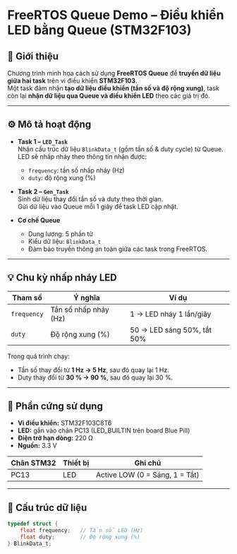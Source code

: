 # FreeRTOS Queue Demo – Điều khiển LED bằng Queue (STM32F103)

## 📝 Giới thiệu

Chương trình minh họa cách sử dụng **FreeRTOS Queue** để **truyền dữ liệu giữa hai task** trên vi điều khiển **STM32F103**.  
Một task đảm nhận **tạo dữ liệu điều khiển (tần số và độ rộng xung)**, task còn lại **nhận dữ liệu qua Queue và điều khiển LED** theo các giá trị đó.

---

## ⚙️ Mô tả hoạt động

- **Task 1 – `LED_Task`**  
  Nhận cấu trúc dữ liệu `BlinkData_t` (gồm tần số & duty cycle) từ Queue.  
  LED sẽ nhấp nháy theo thông tin nhận được:
  - `frequency`: tần số nhấp nháy (Hz)  
  - `duty`: độ rộng xung (%)  

- **Task 2 – `Gen_Task`**  
  Sinh dữ liệu thay đổi tần số và duty theo thời gian.  
  Gửi dữ liệu vào Queue mỗi 1 giây để task LED cập nhật.  

- **Cơ chế Queue**  
  - Dung lượng: 5 phần tử  
  - Kiểu dữ liệu: `BlinkData_t`  
  - Đảm bảo truyền thông an toàn giữa các task trong FreeRTOS.

---

## 💡 Chu kỳ nhấp nháy LED

| Tham số | Ý nghĩa | Ví dụ |
|----------|----------|--------|
| `frequency` | Tần số nhấp nháy (Hz) | 1 → LED nháy 1 lần/giây |
| `duty` | Độ rộng xung (%) | 50 → LED sáng 50%, tắt 50% |

Trong quá trình chạy:
- Tần số thay đổi từ **1 Hz → 5 Hz**, sau đó quay lại 1 Hz.  
- Duty thay đổi từ **30 % → 90 %**, sau đó quay lại 30 %.  

---

## 🔩 Phần cứng sử dụng

- **Vi điều khiển:** STM32F103C8T6  
- **LED:** gắn vào chân PC13 (LED_BUILTIN trên board Blue Pill)  
- **Điện trở hạn dòng:** 220 Ω  
- **Nguồn:** 3.3 V  

| Chân STM32 | Thiết bị | Ghi chú |
|-------------|-----------|---------|
| PC13 | LED | Active LOW (0 = Sáng, 1 = Tắt) |

---

## 🧠 Cấu trúc dữ liệu

```c
typedef struct {
    float frequency;   // Tần số LED (Hz)
    float duty;        // Độ rộng xung (%)
} BlinkData_t;
